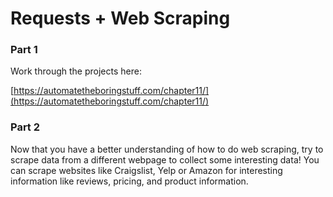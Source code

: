 # Requests + Web Scraping

### Part 1

Work through the projects here:

[https://automatetheboringstuff.com/chapter11/](https://automatetheboringstuff.com/chapter11/)

### Part 2

Now that you have a better understanding of how to do web scraping, try to scrape data from a different webpage to collect some interesting data! You can scrape websites like Craigslist, Yelp or Amazon for interesting information like reviews, pricing, and product information.